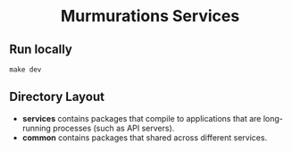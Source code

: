 <div align="center">
<br/>
<h1>Murmurations Services</h1>
</div>

## Run locally

```
make dev
```

## Directory Layout

* **services** contains packages that compile to applications that are long-running processes (such as API servers).
* **common** contains packages that shared across different services.
